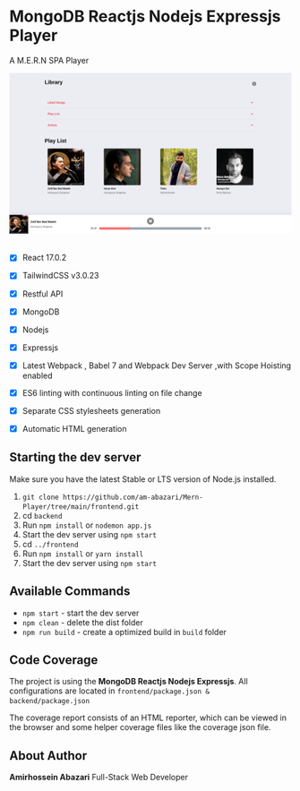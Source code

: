 # MongoDB Reactjs Nodejs Expressjs Player

A M.E.R.N  SPA Player

<img width="800" alt="Img" src="image.png"/>
<br/>
<br/>



- [x] React 17.0.2
- [x] TailwindCSS v3.0.23
- [x] Restful API
- [x] MongoDB
- [x] Nodejs
- [x] Expressjs
- [x] Latest Webpack , Babel 7 and Webpack Dev Server ,with Scope Hoisting enabled
- [x] ES6 linting with continuous linting on file change
- [x] Separate CSS stylesheets generation
- [x] Automatic HTML generation


## Starting the dev server

Make sure you have the latest Stable or LTS version of Node.js installed.

1. `git clone https://github.com/am-abazari/Mern-Player/tree/main/frontend.git`
2. cd `backend`
3. Run `npm install` or `nodemon app.js`
4. Start the dev server using `npm start`
5. cd `../frontend`
6. Run `npm install` or `yarn install`
7. Start the dev server using `npm start`




## Available Commands

- `npm start` - start the dev server
- `npm clean` - delete the dist folder
- `npm run build` - create a optimized build in `build` folder

## Code Coverage

The project is using the <strong>MongoDB Reactjs Nodejs Expressjs</strong>. All configurations are located in `frontend/package.json & backend/package.json`

The coverage report consists of an HTML reporter, which can be viewed in the browser and some helper coverage files like the coverage json file.

## About Author

<strong>Amirhossein Abazari</strong> Full-Stack Web Developer
